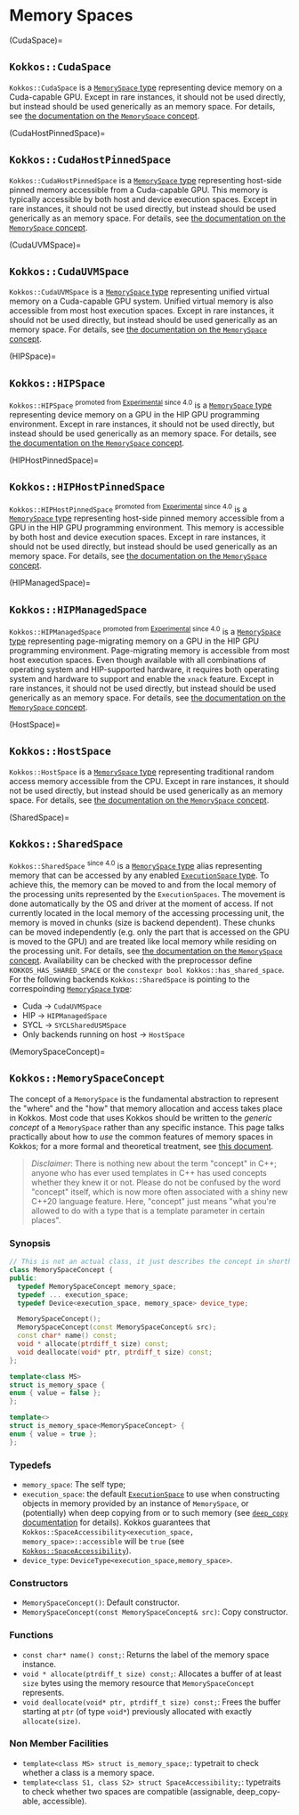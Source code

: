 # Memory Spaces

(CudaSpace)=
## `Kokkos::CudaSpace`

`Kokkos::CudaSpace` is a [`MemorySpace` type](MemorySpaceConcept) representing device memory on a Cuda-capable GPU.  Except in rare instances, it should not be used directly, but instead should be used generically as an memory space.  For details, see [the documentation on the `MemorySpace` concept](MemorySpaceConcept).

(CudaHostPinnedSpace)=
## `Kokkos::CudaHostPinnedSpace`

`Kokkos::CudaHostPinnedSpace` is a [`MemorySpace` type](MemorySpaceConcept) representing host-side pinned memory accessible from a Cuda-capable GPU.  This memory is typically accessible by both host and device execution spaces.  Except in rare instances, it should not be used directly, but instead should be used generically as an memory space.  For details, see [the documentation on the `MemorySpace` concept](MemorySpaceConcept).

(CudaUVMSpace)=
## `Kokkos::CudaUVMSpace`

`Kokkos::CudaUVMSpace` is a [`MemorySpace` type](MemorySpaceConcept) representing unified virtual memory on a Cuda-capable GPU system.  Unified virtual memory is also accessible from most host execution spaces.  Except in rare instances, it should not be used directly, but instead should be used generically as an memory space.  For details, see [the documentation on the `MemorySpace` concept](MemorySpaceConcept).

(HIPSpace)=
## `Kokkos::HIPSpace`

`Kokkos::HIPSpace` <sup>promoted from [Experimental](ExperimentalNamespace) since 4.0</sup> is a [`MemorySpace` type](MemorySpaceConcept) representing device memory on a GPU in the HIP GPU programming environment.  Except in rare instances, it should not be used directly, but instead should be used generically as an memory space.  For details, see [the documentation on the `MemorySpace` concept](MemorySpaceConcept).

(HIPHostPinnedSpace)=
## `Kokkos::HIPHostPinnedSpace`

`Kokkos::HIPHostPinnedSpace` <sup>promoted from [Experimental](ExperimentalNamespace) since 4.0</sup> is a [`MemorySpace` type](MemorySpaceConcept) representing host-side pinned memory accessible from a GPU in the HIP GPU programming environment.  This memory is accessible by both host and device execution spaces.  Except in rare instances, it should not be used directly, but instead should be used generically as an memory space.  For details, see [the documentation on the `MemorySpace` concept](MemorySpaceConcept).

(HIPManagedSpace)=
## `Kokkos::HIPManagedSpace`

`Kokkos::HIPManagedSpace` <sup>promoted from [Experimental](ExperimentalNamespace) since 4.0</sup>  is a [`MemorySpace` type](MemorySpaceConcept) representing page-migrating memory on a GPU in the HIP GPU programming environment.  Page-migrating memory is accessible from most host execution spaces. Even though available with all combinations of operating system and HIP-supported hardware, it requires both operating system and hardware to support and enable the `xnack` feature. Except in rare instances, it should not be used directly, but instead should be used generically as an memory space.  For details, see [the documentation on the `MemorySpace` concept](MemorySpaceConcept).

(HostSpace)=
## `Kokkos::HostSpace`

`Kokkos::HostSpace` is a [`MemorySpace` type](MemorySpaceConcept) representing traditional random access memory accessible from the CPU.  Except in rare instances, it should not be used directly, but instead should be used generically as an memory space.  For details, see [the documentation on the `MemorySpace` concept](MemorySpaceConcept).

(SharedSpace)=
## `Kokkos::SharedSpace`

`Kokkos::SharedSpace` <sup>since 4.0</sup> is a [`MemorySpace` type](MemorySpaceConcept) alias representing memory that can be accessed by any enabled [`ExecutionSpace` type](ExecutionSpaceConcept). To achieve this, the memory can be moved to and from the local memory of the processing units represented by the `ExecutionSpaces`. The movement is done automatically by the OS and driver at the moment of access. If not currently located in the local memory of the accessing processing unit, the memory is moved in chunks (size is backend dependent). These chunks can be moved independently (e.g. only the part that is accessed on the GPU is moved to the GPU) and are treated like local memory while residing on the processing unit. For details, see [the documentation on the `MemorySpace` concept](MemorySpaceConcept).
Availability can be checked with the preprocessor define `KOKKOS_HAS_SHARED_SPACE` or the `constexpr bool Kokkos::has_shared_space`.
For the following backends `Kokkos::SharedSpace` is pointing to the correspoinding [`MemorySpace` type](MemorySpaceConcept):

- Cuda -> `CudaUVMSpace`
- HIP -> `HIPManagedSpace`
- SYCL -> `SYCLSharedUSMSpace`
- Only backends running on host -> `HostSpace`

(MemorySpaceConcept)=
## `Kokkos::MemorySpaceConcept`

The concept of a `MemorySpace` is the fundamental abstraction to represent the "where" and the "how" that memory allocation and access takes place in Kokkos.  Most code that uses Kokkos should be written to the *generic concept* of a `MemorySpace` rather than any specific instance.  This page talks practically about how to *use* the common features of memory spaces in Kokkos; for a more formal and theoretical treatment, see [this document](KokkosConcepts).

> *Disclaimer*: There is nothing new about the term "concept" in C++; anyone who has ever used templates in C++ has used concepts whether they knew it or not.  Please do not be confused by the word "concept" itself, which is now more often associated with a shiny new C++20 language feature.  Here, "concept" just means "what you're allowed to do with a type that is a template parameter in certain places".

### Synopsis

```c++
// This is not an actual class, it just describes the concept in shorthand
class MemorySpaceConcept {
public: 
  typedef MemorySpaceConcept memory_space;
  typedef ... execution_space;
  typedef Device<execution_space, memory_space> device_type;

  MemorySpaceConcept();
  MemorySpaceConcept(const MemorySpaceConcept& src);
  const char* name() const;
  void * allocate(ptrdiff_t size) const;
  void deallocate(void* ptr, ptrdiff_t size) const;
};

template<class MS>
struct is_memory_space {
enum { value = false };
};

template<>
struct is_memory_space<MemorySpaceConcept> {
enum { value = true };
};
```

### Typedefs

  * `memory_space`: The self type;
  * `execution_space`: the default [`ExecutionSpace`](ExecutionSpaceConcept) to use when constructing objects in memory provided by an instance of `MemorySpace`, 
                       or (potentially) when deep copying from or to such memory (see [`deep_copy` documentation](view/deep_copy) for details). 
                       Kokkos guarantees that `Kokkos::SpaceAccessibility<execution_space, memory_space>::accessible` will be `true` 
                       (see [`Kokkos::SpaceAccessibility`](SpaceAccessibility)).
  * `device_type`: `DeviceType<execution_space,memory_space>`.

### Constructors

  * `MemorySpaceConcept()`: Default constructor.
  * `MemorySpaceConcept(const MemorySpaceConcept& src)`: Copy constructor.

### Functions

  * `const char* name() const;`: Returns the label of the memory space instance.
  * `void * allocate(ptrdiff_t size) const;`: Allocates a buffer of at least `size` bytes using the memory resource that `MemorySpaceConcept` represents.
  * `void deallocate(void* ptr, ptrdiff_t size) const;`: Frees the buffer starting at `ptr` (of type `void*`) previously allocated with exactly `allocate(size)`.

### Non Member Facilities

  * `template<class MS> struct is_memory_space;`: typetrait to check whether a class is a memory space.
  * `template<class S1, class S2> struct SpaceAccessibility;`: typetraits to check whether two spaces are compatible (assignable, deep_copy-able, accessible). 
